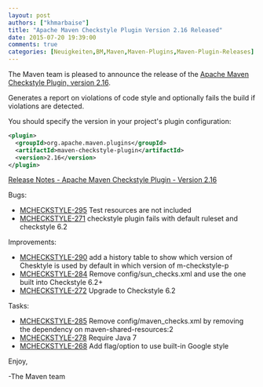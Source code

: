 ```yaml
---
layout: post
authors: ["khmarbaise"]
title: "Apache Maven Checkstyle Plugin Version 2.16 Released"
date: 2015-07-20 19:39:00
comments: true
categories: [Neuigkeiten,BM,Maven,Maven-Plugins,Maven-Plugin-Releases]
---
```

The Maven team is pleased to announce the release of the 
[Apache Maven Checkstyle Plugin, version 2.16](https://maven.apache.org/plugins/maven-checkstyle-plugin/).

Generates a report on violations of code style and optionally fails the build if violations are detected.

You should specify the version in your project's plugin configuration:

``` xml
<plugin>
  <groupId>org.apache.maven.plugins</groupId>
  <artifactId>maven-checkstyle-plugin</artifactId>
  <version>2.16</version>
</plugin>
``` 

<!-- more -->

[Release Notes - Apache Maven Checkstyle Plugin - Version 2.16](https://issues.apache.org/jira/secure/ReleaseNote.jspa?projectId=12317223&version=12330406)

Bugs:

 * [MCHECKSTYLE-295](https://issues.apache.org/jira/browse/MCHECKSTYLE-295) Test resources are not included
 * [MCHECKSTYLE-271](https://issues.apache.org/jira/browse/MCHECKSTYLE-271) checkstyle plugin fails with default ruleset and checkstyle 6.2

Improvements:

 * [MCHECKSTYLE-290](https://issues.apache.org/jira/browse/MCHECKSTYLE-290) add a history table to show which version of Chesktyle is used by default in which version of m-checkstyle-p
 * [MCHECKSTYLE-284](https://issues.apache.org/jira/browse/MCHECKSTYLE-284) Remove config/sun_checks.xml and use the one built into Checkstyle 6.2+
 * [MCHECKSTYLE-272](https://issues.apache.org/jira/browse/MCHECKSTYLE-272) Upgrade to Checkstyle 6.2

Tasks:

 * [MCHECKSTYLE-285](https://issues.apache.org/jira/browse/MCHECKSTYLE-285) Remove config/maven_checks.xml by removing the dependency on maven-shared-resources:2
 * [MCHECKSTYLE-278](https://issues.apache.org/jira/browse/MCHECKSTYLE-278) Require Java 7
 * [MCHECKSTYLE-268](https://issues.apache.org/jira/browse/MCHECKSTYLE-268) Add flag/option to use built-in Google style


Enjoy,

-The Maven team

